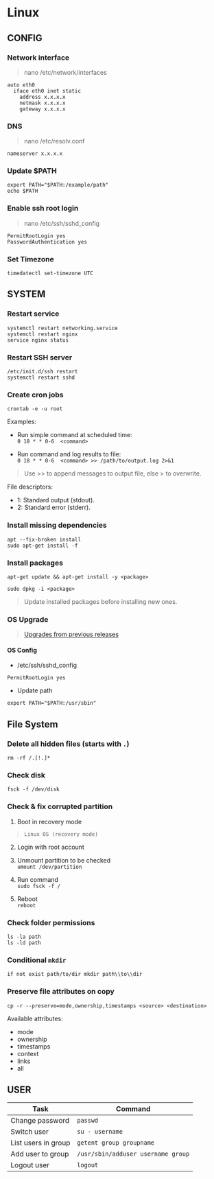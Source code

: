 # Linux

## CONFIG

### Network interface

> nano /etc/network/interfaces

```shell
auto eth0
  iface eth0 inet static
    address x.x.x.x
    netmask x.x.x.x
    gateway x.x.x.x
```

### DNS

> nano /etc/resolv.conf

```shell
nameserver x.x.x.x
```

### Update $PATH

`export PATH="$PATH:/example/path"`\
`echo $PATH`

### Enable ssh root login

> nano /etc/ssh/sshd_config

```ascii
PermitRootLogin yes
PasswordAuthentication yes
```

### Set Timezone

`timedatectl set-timezone UTC`

## SYSTEM

### Restart service

`systemctl restart networking.service`\
`systemctl restart nginx`\
`service nginx status`

### Restart SSH server

`/etc/init.d/ssh restart`\
`systemctl restart sshd`

### Create cron jobs
`crontab -e -u root`

Examples:
* Run simple command at scheduled time:\
`0 18 * * 0-6  <command>`

* Run command and log results to file:\
`0 18 * * 0-6  <command> >> /path/to/output.log 2>&1`
> Use >> to append messages to output file, else > to overwrite.

File descriptors:
* 1: Standard output (stdout).
* 2: Standard error (stderr).

### Install missing dependencies
`apt --fix-broken install`\
`sudo apt-get install -f`

### Install packages

```shell
apt-get update && apt-get install -y <package>
```

```shell
sudo dpkg -i <package>
```

> Update installed packages before installing new ones.

### OS Upgrade
> [Upgrades from previous releases](https://www.debian.org/releases/lenny/amd64/release-notes/ch-upgrading.en.html)

#### OS Config

* /etc/ssh/sshd_config
```ascii
PermitRootLogin yes
```
* Update path
```shell
export PATH="$PATH:/usr/sbin"
```

## File System

### Delete all hidden files (starts with `.`)

```shell
rm -rf /.[!.]*
```

### Check disk

```shell
fsck -f /dev/disk
```

### Check & fix corrupted partition

1. Boot in recovery mode
> `Linux OS (recovery mode)`

2. Login with root account

3. Unmount partition to be checked\
`umount /dev/partition`

4. Run command\
`sudo fsck -f /`

5. Reboot\
`reboot`

### Check folder permissions

`ls -la path`\
`ls -ld path`

### Conditional `mkdir`

```Shell
if not exist path/to/dir mkdir path\\to\\dir
```

### Preserve file attributes on copy
`cp -r --preserve=mode,ownership,timestamps <source> <destination>`

Available attributes:
- mode
- ownership
- timestamps
- context
- links
- all

## USER

| Task                    | Command                               |
|---                      |---                                    |
| Change password         |   `passwd`                            |
| Switch user             | `su - username`                       |
| List users in group     | `getent group groupname`              |
| Add user to group       | `/usr/sbin/adduser username group`    |
| Logout user             | `logout`                              |
